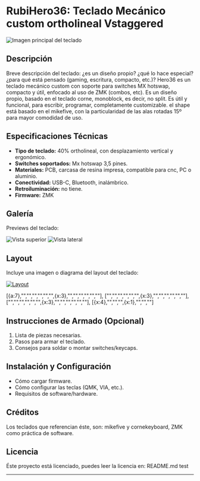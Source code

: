 # RubiHero36: Teclado Mecánico custom ortholineal Vstaggered

![Imagen principal del teclado](ruta/a/tu/imagen.jpg)

## Descripción

Breve descripción del teclado: ¿es un diseño propio? ¿qué lo hace especial? ¿para qué está pensado (gaming, escritura, compacto, etc.)?
Hero36 es un teclado mecánico custom con soporte para switches MX hotswap, compacto y útil, enfocado al uso de ZMK (combos, etc).
Es un diseño propio, basado en el teclado corne, monoblock, es decir, no split.
Es útil y funcional, para escribir, programar, completamente customizable.
el shape está basado en el mikefive, con la particularidad de las alas rotadas 15º para mayor comodidad de uso.

## Especificaciones Técnicas

- **Tipo de teclado:** 40% ortholineal, con desplazamiento vertical y ergonómico.
- **Switches soportados:** Mx hotswap 3,5 pines.
- **Materiales:** PCB, carcasa de resina impresa, compatible para cnc, PC o aluminio.
- **Conectividad:** USB-C, Bluetooth, inalámbrico.
- **Retroiluminación:**  no tiene.
- **Firmware:** ZMK

## Galería

Previews del teclado:

![Vista superior](ruta/a/imagen2.jpg)
![Vista lateral](ruta/a/imagen3.jpg)

## Layout

Incluye una imagen o diagrama del layout del teclado:

[![Layout](ruta/a/layout.png)](https://imgur.com/a/yv3qFPl)

[{a:7},"","","","","","",{x:3},"","","","","",""],
["","","","","","",{x:3},"","","","","",""],
["","","","","","",{x:3},"","","","","",""],
[{x:4},"","","",{x:1},"","",""]


## Instrucciones de Armado (Opcional)

1. Lista de piezas necesarias.
2. Pasos para armar el teclado.
3. Consejos para soldar o montar switches/keycaps.

## Instalación y Configuración

- Cómo cargar firmware.
- Cómo configurar las teclas (QMK, VIA, etc.).
- Requisitos de software/hardware.

## Créditos

Los teclados que referencian éste, son: mikefive y cornekeyboard, ZMK como práctica de software.

## Licencia

Éste proyecto está licenciado, puedes leer la licencia en: README.md
test

---


